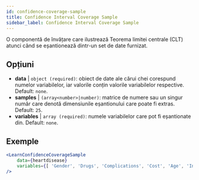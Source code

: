 ```yaml
---
id: confidence-coverage-sample
title: Confidence Interval Coverage Sample
sidebar_label: Confidence Interval Coverage Sample
---
```


O componentă de învățare care ilustrează Teorema limitei centrale (CLT) atunci când se eșantionează dintr-un set de date furnizat.

## Opțiuni

* __data__ | `object (required)`: obiect de date ale cărui chei corespund numelor variabilelor, iar valorile conțin valorile variabilelor respective. Default: `none`.
* __samples__ | `(array<number>|number)`: matrice de numere sau un singur număr care denotă dimensiunile eșantionului care poate fi extras. Default: `25`.
* __variables__ | `array (required)`: numele variabilelor care pot fi eșantionate din. Default: `none`.


## Exemple

```jsx live
<LearnConfidenceCoverageSample 
    data={heartdisease} 
    variables={[ 'Gender', 'Drugs', 'Complications', 'Cost', 'Age', 'Interventions', 'ERVisit', 'Comorbidities', 'Duration' ]}
/>
```

